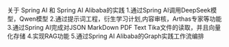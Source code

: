 关于 Spring AI 和 Spring AI Alibaba的实践
1.通过Spring AI调用DeepSeek模型，Qwen模型
2.通过提示词工程，衍生学习计划,内容审核，Arthas专家等功能
3.通过Spring AI完成对JSON MarkDown PDF Text Tika文件的读取，并且向量化存储
4.实现RAG功能
5.通过Spring AI Alibaba的Graph实践工作流编排